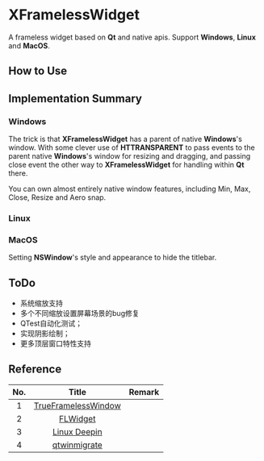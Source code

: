 # XFramelessWidget

A frameless widget based on **Qt** and native apis. Support **Windows**, **Linux** and **MacOS**.

## How to Use

## Implementation Summary

### Windows

The trick is that **XFramelessWidget** has a parent of native **Windows**'s window. With
some clever use of **HTTRANSPARENT** to pass events to the parent native **Windows**'s window
for resizing and dragging, and passing close event the other way to **XFramelessWidget** for
handling within **Qt** there.

You can own almost entirely native window features, including Min, Max, Close, Resize and Aero snap.

### Linux

### MacOS

Setting **NSWindow**'s style and appearance to hide the titlebar.

## ToDo

- 系统缩放支持
- 多个不同缩放设置屏幕场景的bug修复
- QTest自动化测试；
- 实现阴影绘制；
- 更多顶层窗口特性支持


## Reference

|No.|Title|Remark|
|:--:|:--:|:--:|
|1|[TrueFramelessWindow](https://github.com/dfct/TrueFramelessWindow)||
|2|[FLWidget](https://github.com/CryFeiFei/FLWidget)||
|3|[Linux Deepin](https://raw.githubusercontent.com/linuxdeepin/dtkwidget/82bbc6fb20b43c17a957b10ebfd586a90a4a909f/src/platforms/x11/xutil.cpp)||
|4|[qtwinmigrate](https://github.com/qtproject/qt-solutions/tree/master/qtwinmigrate/src)||
